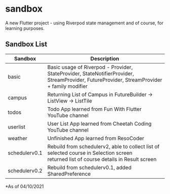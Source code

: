 # sandbox

A new Flutter project - using Riverpod state management and of course, for learning purposes.

## Sandbox List

| Sandbox        | Description |
| -------------- | ------------|
| basic          | Basic usage of Riverpod - Provider, StateProvider, StateNotifierProvider,<br>StreamProvider, FutureProvider, StreamProvider + family modifier|
| campus         | Returning List of Campus in FutureBuilder -> ListView ->  ListTile |
| todos          | Todo App learned from Fun With Flutter YouTube channel |
| userlist       | User List App learned from Cheetah Coding YouTube channel |
| weather        | Unfinished App learned from ResoCoder |
| schedulerv0.1  | Rebuild from schedulerv2, able to collect list of selected course in Selection screen<br>returned list of course details in Result screen |
| schedulerv0.2  | Rebuild from schedulerv0.1, added SharedPreference |

*As of 04/10/2021
